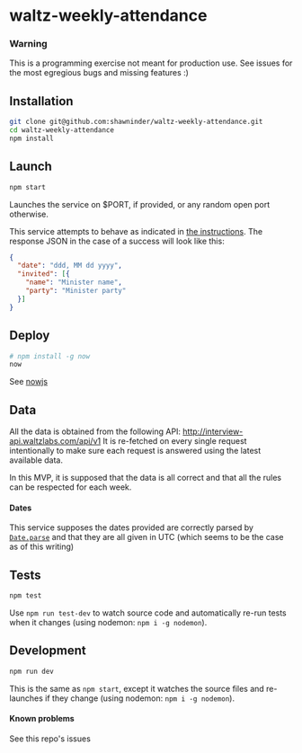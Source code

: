 # waltz-weekly-attendance

### Warning

This is a programming exercise not meant for production use. See issues for the most egregious bugs and missing features :)

## Installation

```sh
git clone git@github.com:shawninder/waltz-weekly-attendance.git
cd waltz-weekly-attendance
npm install
```

## Launch

```sh
npm start
```
Launches the service on $PORT, if provided, or any random open port otherwise.

This service attempts to behave as indicated in [the instructions](http://interview-api.waltzlabs.com/). The response JSON in the case of a success will look like this:

```json
{
  "date": "ddd, MM dd yyyy",
  "invited": [{
    "name": "Minister name",
    "party": "Minister party"
  }]
}
```

## Deploy

```sh
# npm install -g now
now
```
See [nowjs](https://zeit.co/now)

## Data

All the data is obtained from the following API: http://interview-api.waltzlabs.com/api/v1
It is re-fetched on every single request intentionally to make sure each request is answered using the latest available data.

In this MVP, it is supposed that the data is all correct and that all the rules can be respected for each week.

#### Dates

This service supposes the dates provided are correctly parsed by [`Date.parse`](https://developer.mozilla.org/en-US/docs/Web/JavaScript/Reference/Global_Objects/Date/parse) and that they are all given in UTC (which seems to be the case as of this writing)

## Tests

```sh
npm test
```

Use `npm run test-dev` to watch source code and automatically re-run tests when it changes (using nodemon: `npm i -g nodemon`).

## Development

```sh
npm run dev
```

This is the same as `npm start`, except it watches the source files and re-launches if they change (using nodemon: `npm i -g nodemon`).

#### Known problems

See this repo's issues
